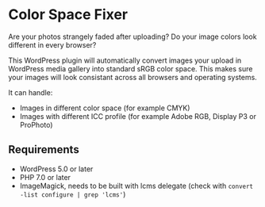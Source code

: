 # Color Space Fixer

Are your photos strangely faded after uploading? Do your image colors look different in every browser?

This WordPress plugin will automatically convert images your upload in WordPress media gallery into standard sRGB color space. This makes sure your images will look consistant across all browsers and operating systems.

It can handle:

* Images in different color space (for example CMYK)
* Images with different ICC profile (for example Adobe RGB, Display P3 or ProPhoto)

## Requirements

* WordPress 5.0 or later
* PHP 7.0 or later
* ImageMagick, needs to be built with lcms delegate (check with `convert -list configure | grep 'lcms'`)
